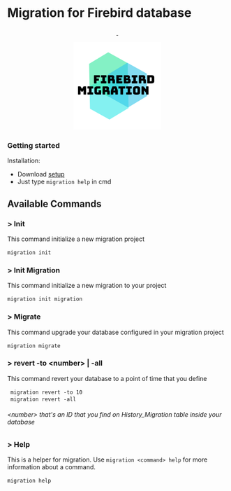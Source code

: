 # Migration for Firebird database

<p align="center">
  <a aria-label="License" href="https://github.com/Valdeirsk8/migrationFirebird/blob/master/LICENSE">
    <img alt="" src="https://img.shields.io/badge/license-MIT-green?style=flat-square">
  </a>
  <a aria-label="Version" href="https://github.com/Valdeirsk8/migrationFirebird">
    <img alt="" src="https://img.shields.io/badge/version-0.0.1-green.svg?style=flat-square">
  </a>
</p>
<p align="center">
  <a href="https://github.com/Valdeirsk8/migrationFirebird/blob/master/images/logoAndText.png">
    <img alt="Firebird Migration" height="200" src="https://github.com/Valdeirsk8/migrationFirebird/blob/master/images/logoAndText.png">
  </a>  
</p>

### Getting started

Installation:

- Download [setup](https://github.com/Valdeirsk8/migrationFirebird/releases)
- Just type `migration help` in cmd

## Available Commands

### > Init

This command initialize a new migration project

```
migration init
```

### > Init Migration

This command initialize a new migration to your project

```
migration init migration
```

### > Migrate

This command upgrade your database configured in your migration project

```
migration migrate
```

### > revert -to \<number\> | -all

This command revert your database to a point of time that you define

```
 migration revert -to 10
 migration revert -all
```

###### \<number\> that's an ID that you find on History_Migration table inside your database

### > Help

This is a helper for migration. Use `migration <command> help` for more information about a command.

```
migration help
```
